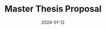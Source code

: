 ---
title: "Master Thesis Proposal"
collection: publications
category: manuscripts
permalink: /publication/master_thesis_proposal
excerpt: 'Describes the work I propose to do in my Master Thesis'
date: 2024-01-12
paperurl: 'https://guilherme-goncalves793.github.io/files/master_thesis_proposal.pdf'
slidesurl: 'http://academicpages.github.io/files/PIC2-presentation.pptx'
---